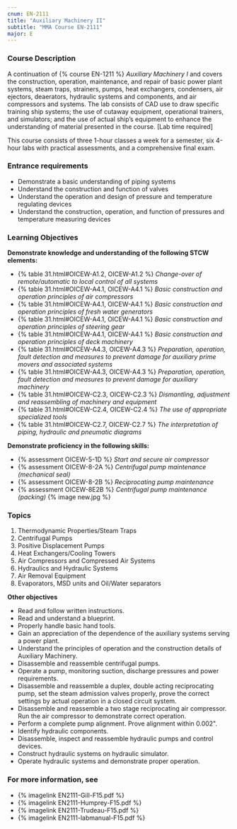 ```yaml
---
cnum: EN-2111
title: "Auxiliary Machinery II"
subtitle: "MMA Course EN-2111"
major: E
---
```


### Course Description

A continuation of {% course EN-1211 %} *Auxiliary Machinery I* and covers the construction, operation, maintenance, and repair of basic power plant systems, steam traps, strainers, pumps, heat exchangers, condensers, air ejectors, deaerators, hydraulic systems and components, and air compressors and systems. The lab consists of CAD use to draw specific training ship systems; the use of cutaway equipment, operational trainers, and simulators; and the use of actual ship’s equipment to enhance the understanding of material presented in the course. [Lab time required]

This course consists of three 1-hour classes a week for a semester, six 4-hour labs with practical assessments, and a comprehensive final exam.

### Entrance requirements

* Demonstrate a basic understanding of piping systems
* Understand the construction and function of valves
* Understand the operation and design of pressure and temperature regulating devices
* Understand the construction, operation, and function of pressures and temperature measuring devices


### Learning Objectives

**Demonstrate knowledge and understanding of the following STCW elements:**

* {% table 31.html#OICEW-A1.2, OICEW-A1.2 %} *Change-over of remote/automatic to local control of all systems*
* {% table 31.html#OICEW-A4.1, OICEW-A4.1 %} *Basic construction and operation principles of air compressors*
* {% table 31.html#OICEW-A4.1, OICEW-A4.1 %} *Basic construction and operation principles of fresh water generators*
* {% table 31.html#OICEW-A4.1, OICEW-A4.1 %} *Basic construction and operation principles of steering gear*
* {% table 31.html#OICEW-A4.1, OICEW-A4.1 %} *Basic construction and operation principles of deck machinery*
* {% table 31.html#OICEW-A4.3, OICEW-A4.3 %} *Preparation, operation, fault detection and measures to prevent damage for auxiliary prime movers and associated systems*
* {% table 31.html#OICEW-A4.3, OICEW-A4.3 %} *Preparation, operation, fault detection and measures to prevent damage for auxiliary machinery*
* {% table 31.html#OICEW-C2.3, OICEW-C2.3 %} *Dismantling, adjustment and reassembling of machinery and equipment*
* {% table 31.html#OICEW-C2.4, OICEW-C2.4 %} *The use of appropriate specialized tools*
* {% table 31.html#OICEW-C2.7, OICEW-C2.7 %} *The interpretation of piping, hydraulic and pneumatic diagrams*

**Demonstrate proficiency in the following skills:**

* {% assessment OICEW-5-1D %} *Start and secure air compressor*
* {% assessment OICEW-8-2A %} *Centrifugal pump maintenance (mechanical seal)*
* {% assessment OICEW-8-2B %} *Reciprocating pump maintenance*
* {% assessment OICEW-8E2B %} *Centrifugal pump maintenance (packing)* {% image new.jpg %}

### Topics

1. Thermodynamic Properties/Steam Traps
2. Centrifugal Pumps 	 
3. Positive Displacement Pumps	 
4. Heat Exchangers/Cooling Towers 
5. Air Compressors and Compressed Air Systems 
6. Hydraulics and Hydraulic Systems	 
7. Air Removal Equipment 
8. Evaporators, MSD units and Oil/Water separators


**Other objectives**

* Read and follow written instructions.
* Read and understand a blueprint.
* Properly handle basic hand tools.
* Gain an appreciation of the dependence of the auxiliary systems serving a power plant.
* Understand the principles of operation and the construction details of Auxiliary Machinery.
* Disassemble and reassemble centrifugal pumps.
* Operate a pump, monitoring suction, discharge pressures and power requirements.
* Disassemble and reassemble a duplex, double acting reciprocating pump, set the steam admission valves properly, prove the correct settings by actual operation in a closed circuit system.
* Disassemble and reassemble a two stage reciprocating air compressor. Run the air compressor to demonstrate correct operation.
* Perform a complete pump alignment. Prove alignment within 0.002".
* Identify hydraulic components.
* Disassemble, inspect and reassemble hydraulic pumps and control devices.
* Construct hydraulic systems on hydraulic simulator.
* Operate hydraulic systems and demonstrate proper operation.

### For more information, see 

* {% imagelink EN2111-Gill-F15.pdf %} 
* {% imagelink EN2111-Humprey-F15.pdf %} 
* {% imagelink EN2111-Trudeau-F15.pdf %} 
* {% imagelink EN2111-labmanual-F15.pdf %} 



